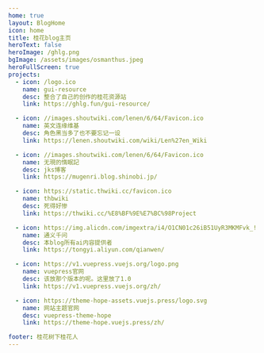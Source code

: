 ```yaml
---
home: true
layout: BlogHome
icon: home
title: 桂花blog主页
heroText: false
heroImage: /ghlg.png
bgImage: /assets/images/osmanthus.jpeg
heroFullScreen: true
projects:
  - icon: /logo.ico
    name: gui-resource
    desc: 整合了自己的创作的桂花资源站
    link: https://ghlg.fun/gui-resource/

  - icon: //images.shoutwiki.com/lenen/6/64/Favicon.ico
    name: 英文连缘维基
    desc: 角色黑当多了也不要忘记一设
    link: https://lenen.shoutwiki.com/wiki/Len%27en_Wiki

  - icon: //images.shoutwiki.com/lenen/6/64/Favicon.ico
    name: 无現的惰眠記
    desc: jks博客
    link: https://mugenri.blog.shinobi.jp/

  - icon: https://static.thwiki.cc/favicon.ico
    name: thbwiki
    desc: 死得好惨
    link: https://thwiki.cc/%E8%BF%9E%E7%BC%98Project

  - icon: https://img.alicdn.com/imgextra/i4/O1CN01c26iB51UyR3MKMFvk_!!6000000002586-2-tps-124-122.png
    name: 通义千问
    desc: 本blog所有ai内容提供者
    link: https://tongyi.aliyun.com/qianwen/

  - icon: https://v1.vuepress.vuejs.org/logo.png
    name: vuepress官网
    desc: 该放那个版本的呢。这里放了1.0
    link: https://v1.vuepress.vuejs.org/zh/

  - icon: https://theme-hope-assets.vuejs.press/logo.svg
    name: 网站主题官网
    desc: vuepress-theme-hope
    link: https://theme-hope.vuejs.press/zh/

footer: 桂花树下桂花人
---
```


